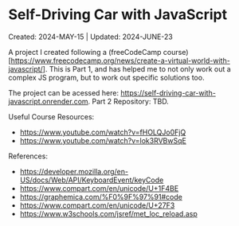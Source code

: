 # Self-Driving Car with JavaScript
Created: 2024-MAY-15 | Updated: 2024-JUNE-23

A project I created following a (freeCodeCamp course)[https://www.freecodecamp.org/news/create-a-virtual-world-with-javascript/]. This is Part 1, and has helped me to not only work out a complex
 JS program, but to work out specific solutions too.

The project can be acessed here: https://self-driving-car-with-javascript.onrender.com.
Part 2 Repository: TBD.

Useful Course Resources:
- https://www.youtube.com/watch?v=fHOLQJo0FjQ
- https://www.youtube.com/watch?v=lok3RVBwSqE

References:
- https://developer.mozilla.org/en-US/docs/Web/API/KeyboardEvent/keyCode
- https://www.compart.com/en/unicode/U+1F4BE
- https://graphemica.com/%F0%9F%97%91#code
- https://www.compart.com/en/unicode/U+27F3
- https://www.w3schools.com/jsref/met_loc_reload.asp